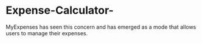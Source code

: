 # Expense-Calculator-
MyExpenses has seen this concern and has emerged as a mode that allows users to manage their expenses. 
